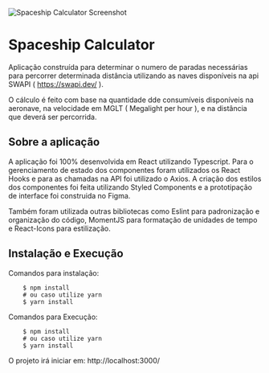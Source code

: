 
![Spaceship Calculator Screenshot](https://github.com/theoxys/spaceship_Calculator/blob/master/Screenshots/screenshot.png?raw=true)

# Spaceship Calculator

Aplicação construída para determinar o numero de paradas necessárias para percorrer determinada distância utilizando as naves disponíveis na api SWAPI ( https://swapi.dev/ ).

O cálculo é feito com base na quantidade dde consumíveis disponíveis na aeronave, na velocidade em MGLT ( Megalight per hour ), e na distância que deverá ser percorrida.

## Sobre a aplicação

A aplicação foi 100% desenvolvida em React utilizando Typescript. Para o gerenciamento de estado dos componentes foram utilizados os React Hooks e para as chamadas na API foi utilizado o Axios. A criação dos estilos dos componentes foi feita utilizando Styled Components e a prototipação de interface foi construida no Figma.

Também foram utilizada outras bibliotecas como Eslint para padronização e organização do código, MomentJS para formatação de unidades de tempo e React-Icons para estilização.

## Instalação e Execução

Comandos para instalação:
```
	$ npm install
	# ou caso utilize yarn
	$ yarn install
```
Comandos para Execução:

```
	$ npm install
	# ou caso utilize yarn
	$ yarn install
```

O projeto irá iniciar em: http://localhost:3000/
